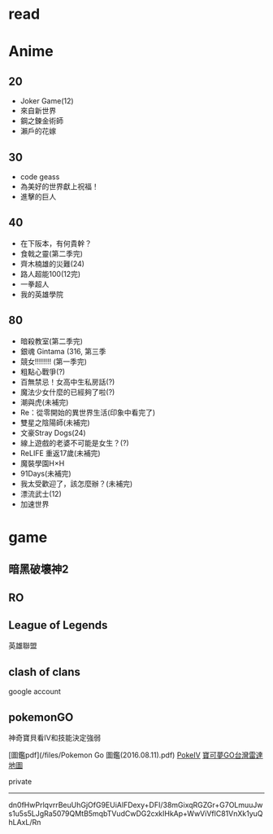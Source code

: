 read
===
# Anime #
## 20 ##
* Joker Game(12)
* 來自新世界
* 鋼之鍊金術師
* 瀨戶的花嫁

## 30 ##
* code geass
* 為美好的世界獻上祝福！
* 進擊的巨人

## 40 ##
* 在下阪本，有何貴幹？
* 食戟之靈(第二季完)
* 齊木楠雄的災難(24)
* 路人超能100(12完)
* 一拳超人
* 我的英雄學院

## 80 ##
* 暗殺教室(第二季完)
* 銀魂 Gintama (316, 第三季
* 競女!!!!!!!! (第一季完)
* 粗點心戰爭(?)
* 百無禁忌！女高中生私房話(?)
* 魔法少女什麼的已經夠了啦(?)
* 潮與虎(未補完)
* Re：從零開始的異世界生活(印象中看完了)
* 雙星之陰陽師(未補完)
* 文豪Stray Dogs(24)
* 線上遊戲的老婆不可能是女生？(?)
* ReLIFE 重返17歲(未補完)
* 魔裝學園H×H
* 91Days(未補完)
* 我太受歡迎了，該怎麼辦？(未補完)
* 漂流武士(12)
* 加速世界

# game #

## 暗黑破壞神2 ##

## RO ##
## League of Legends ##
英雄聯盟

## clash of clans ##
google account

## pokemonGO ##
神奇寶貝看IV和技能決定強弱

[圖鑑pdf](/files/Pokemon Go 圖鑑(2016.08.11).pdf)
[PokeIV](https://pokeiv.net/)
[寶可夢GO台灣雷達地圖](https://tw.appx.hk/)

private
- - -
dn0fHwPrlqvrrBeuUhGjOfG9EUiAlFDexy+DFI/38mGixqRGZGr+G7OLmuuJws1u5s5LJgRa5079QMtB5mqbTVudCwDG2cxkIHkAp+WwViVflC81VnXk1yuQhLAxL/Rn
